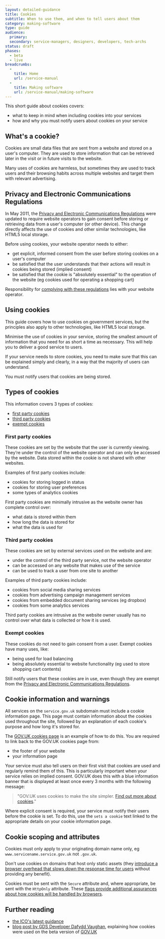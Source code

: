 ```yaml
---
layout: detailed-guidance
title: Cookies
subtitle: When to use them, and when to tell users about them
category: making-software
type: guide
audience:
  primary: 
  secondary: service-managers, designers, developers, tech-archs
status: draft
phases:
  - beta
  - live
breadcrumbs:
  -
    title: Home
    url: /service-manual
  -
    title: Making software
    url: /service-manual/making-software
---
```



This short guide about cookies covers:

* what to keep in mind when including cookies into your services
* how and why you must notify users about cookies on your service

## What's a cookie?

Cookies are small data files that are sent from a website and stored on a user's computer. They are used to store information that can be retrieved later in the visit or in future visits to the website.

Many uses of cookies are harmless, but sometimes they are used to track users and their browsing habits across multiple websites and target them with relevant advertising.

## Privacy and Electronic Communications Regulations

In May 2011, the [Privacy and Electronic Communications Regulations](http://ico.org.uk/for_organisations/privacy_and_electronic_communications) were updated to require website operators to gain consent before storing or retrieving data from a user's computer (or other device). This change directly affects the use of cookies and other similar technologies, like HTML5 local storage.

Before using cookies, your website operator needs to either:

- get explicit, informed consent from the user before storing cookies on a user's computer
- be satisfied that the user understands that their actions will result in cookies being stored (implied consent)
- be satisfied that the cookie is "absolutely essential" to the operation of the website (eg cookies used for operating a shopping cart)

Responsibility for [complying with these regulations](http://www.ico.org.uk/for_organisations/privacy_and_electronic_communications/the_guide/cookies) lies with your website operator.

## Using cookies

This guide covers how to use cookies on government services, but the principles also apply to other technologies, like HTML5 local storage.

Minimise the use of cookies in your service, storing the smallest amount of information that you need for as short a time as necessary. This will help you to deliver a good service to users.

If your service needs to store cookies, you need to make sure that this can be explained simply and clearly, in a way that the majority of users can understand.

You must notify users that cookies are being stored.

## Types of cookies

This information covers 3 types of cookies:

* [first party cookies](#first-party-cookies)
* [third party cookies](#third-party-cookies)
* [exempt cookies](#exempt-cookies)

### First party cookies

These cookies are set by the website that the user is currently viewing. They’re under the control of the website operator and can only be accessed by the website. Data stored within the cookie is not shared with other websites.

Examples of first party cookies include:

* cookies for storing logged in status
* cookies for storing user preferences
* some types of analytics cookies

First party cookies are minimally intrusive as the website owner has complete control over:

* what data is stored within them
* how long the data is stored for
* what the data is used for

### Third party cookies

These cookies are set by external services used on the website and are:

* under the control of the third party service, not the website operator 
* can be accessed on any website that makes use of the service
* can be used to track a user from one site to another

Examples of third party cookies include:

* cookies from social media sharing services
* cookies from advertising campaign management services
* cookies from embedded document sharing services (eg dropbox)
* cookies from some analytics services

Third party cookies are intrusive as the website owner usually has no control over what data is collected or how it is used.

### Exempt cookies

These cookies do not need to gain consent from a user. Exempt cookies have many uses, like:

* being used for load balancing
* being absolutely essential to website functionality (eg used to store shopping cart contents)

Still notify users that these cookies are in use, even though they are exempt from the [Privacy and Electronic Communications Regulations](http://ico.org.uk/for_organisations/privacy_and_electronic_communications).

## Cookie information and warnings

All services on the `service.gov.uk` subdomain must include a cookie information page. This page must contain information about the cookies used throughout the site, followed by an explanation of each cookie's purpose and how long it's stored for.

The [GOV.UK cookies page](https://www.gov.uk/support/cookies) is an example of how to do this. You are required to link back to the GOV.UK cookies page from:

* the footer of your website
* your information page 

Your service must also tell users on their first visit that cookies are used and regularly remind them of this. This is particularly important when your service relies on implied consent. GOV.UK does this with a blue information banner that is displayed at least once every 3 months with the following message:

> "GOV.UK uses cookies to make the site simpler. [Find out more about cookies](https://www.gov.uk/support/cookies)."

Where explicit consent is required, your service must notify their users before the cookie is set. To do this, use the `sets a cookie` text linked to the appropriate details on your cookie information page.

## Cookie scoping and attributes

Cookies must only apply to your originating domain name only, eg `www.servicename.service.gov.uk` not `.gov.uk`.

Don't use cookies on domains that host only static assets (they [introduce a browser overhead that slows down the response time for users](http://developer.yahoo.com/performance/rules.html#cookie_free) without providing any benefit).

Cookies must be sent with the `Secure` attribute and, where appropriate, be sent with the `HttpOnly` attribute. These [flags provide additional assurances about how cookies will be handled by browsers](https://en.wikipedia.org/wiki/HTTP_cookie#Secure_and_HttpOnly).


## Further reading

* [the ICO's latest guidance](http://www.ico.gov.uk/for_organisations/privacy_and_electronic_communications/the_guide/cookies.aspx)
* [blog post by GDS Developer Dafydd Vaughan](http://digital.cabinetoffice.gov.uk/2012/01/12/cookies-on-the-beta/), explaining how cookies were used on the beta version of [GOV.UK](https://www.gov.uk)
